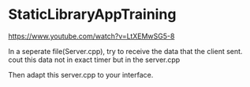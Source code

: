 # StaticLibraryAppTraining


https://www.youtube.com/watch?v=LtXEMwSG5-8


In a seperate file(Server.cpp), try to receive the data that the client sent. cout this data not in exact timer but in the server.cpp

Then adapt this server.cpp to your interface.
